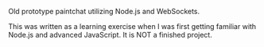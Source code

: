 Old prototype paintchat utilizing Node.js and WebSockets.

This was written as a learning exercise when I was first getting familiar with Node.js and advanced JavaScript. It is NOT a finished project.